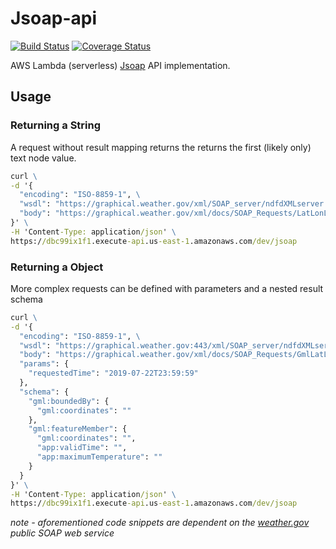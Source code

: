 # Jsoap-api

[![Build Status][ci-img]][ci]
[![Coverage Status][coveralls-img]][coveralls]

AWS Lambda (serverless) [Jsoap][jsoap] API implementation.

## Usage

### Returning a String
A request without result mapping returns the returns the first (likely only) text node value. 
```cmd
curl \
-d '{
  "encoding": "ISO-8859-1", \
  "wsdl": "https://graphical.weather.gov/xml/SOAP_server/ndfdXMLserver.php",
  "body": "https://graphical.weather.gov/xml/docs/SOAP_Requests/LatLonListZipCode.xml",
}' \
-H 'Content-Type: application/json' \
https://dbc99ix1f1.execute-api.us-east-1.amazonaws.com/dev/jsoap
```

### Returning a Object
More complex requests can be defined with parameters and a nested result schema
```cmd
curl \
-d '{
  "encoding": "ISO-8859-1", \
  "wsdl": "https://graphical.weather.gov:443/xml/SOAP_server/ndfdXMLserver.php",
  "body": "https://graphical.weather.gov/xml/docs/SOAP_Requests/GmlLatLonList.xml",  
  "params": {
    "requestedTime": "2019-07-22T23:59:59"
  },
  "schema": {
    "gml:boundedBy": {
      "gml:coordinates": ""
    },
    "gml:featureMember": {
      "gml:coordinates": "",
      "app:validTime": "",
      "app:maximumTemperature": ""
    }
  }
}' \
-H 'Content-Type: application/json' \
https://dbc99ix1f1.execute-api.us-east-1.amazonaws.com/dev/jsoap
```

*note - aforementioned code snippets are dependent on the [weather.gov][wg] public SOAP web service*

[jsoap]: https://github.com/connorvanelswyk/jsoap
[wg]: https://www.weather.gov
[ci-img]: https://api.travis-ci.com/connorvanelswyk/Jsoap-api.svg?branch=master
[ci]: https://travis-ci.com/connorvanelswyk/Jsoap-api
[coveralls-img]: https://coveralls.io/repos/github/connorvanelswyk/Jsoap-api/badge.svg?branch=master
[coveralls]: https://coveralls.io/github/connorvanelswyk/Jsoap-api?branch=master   
[open-closed]: https://en.wikipedia.org/wiki/Open–closed_principle
[aws-lambda]: https://aws.amazon.com/lambda/
[rest]: https://en.wikipedia.org/wiki/Representational_state_transfer
[soap]: https://en.wikipedia.org/wiki/SOAP
